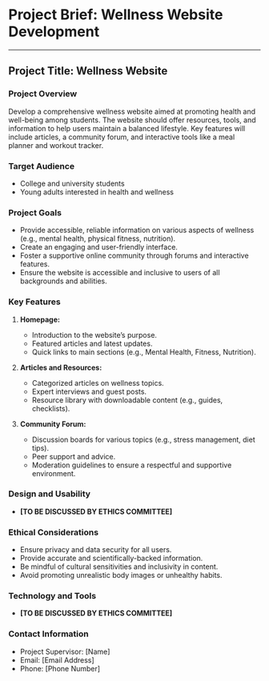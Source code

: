 # Project Brief: Wellness Website Development

---

## Project Title: Wellness Website

### Project Overview
Develop a comprehensive wellness website aimed at promoting health and well-being among students. The website should offer resources, tools, and information to help users maintain a balanced lifestyle. Key features will include articles, a community forum, and interactive tools like a meal planner and workout tracker.

### Target Audience
- College and university students
- Young adults interested in health and wellness

### Project Goals
- Provide accessible, reliable information on various aspects of wellness (e.g., mental health, physical fitness, nutrition).
- Create an engaging and user-friendly interface.
- Foster a supportive online community through forums and interactive features.
- Ensure the website is accessible and inclusive to users of all backgrounds and abilities.

### Key Features
1. **Homepage:**
   - Introduction to the website’s purpose.
   - Featured articles and latest updates.
   - Quick links to main sections (e.g., Mental Health, Fitness, Nutrition).

2. **Articles and Resources:**
   - Categorized articles on wellness topics.
   - Expert interviews and guest posts.
   - Resource library with downloadable content (e.g., guides, checklists).

3. **Community Forum:**
   - Discussion boards for various topics (e.g., stress management, diet tips).
   - Peer support and advice.
   - Moderation guidelines to ensure a respectful and supportive environment.

### Design and Usability
- **[TO BE DISCUSSED BY ETHICS COMMITTEE]**

### Ethical Considerations
- Ensure privacy and data security for all users.
- Provide accurate and scientifically-backed information.
- Be mindful of cultural sensitivities and inclusivity in content.
- Avoid promoting unrealistic body images or unhealthy habits.

### Technology and Tools
- **[TO BE DISCUSSED BY ETHICS COMMITTEE]**

### Contact Information
- Project Supervisor: [Name]
- Email: [Email Address]
- Phone: [Phone Number]
